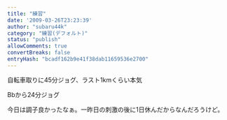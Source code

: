 ```yaml
---
title: "練習"
date: '2009-03-26T23:23:39'
author: "subaru44k"
category: "練習(デフォルト)"
status: "publish"
allowComments: true
convertBreaks: false
entryHash: "bcadf162b9e41f38dab11659536e2700"
---
```

自転車取りに45分ジョグ、ラスト1kmくらい本気

Bbから24分ジョグ

今日は調子良かったなぁ。一昨日の刺激の後に1日休んだからなんだろうけど。
